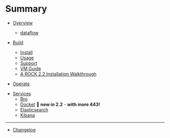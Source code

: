 # Summary

* [Overview](./overview/index.md)
    * [dataflow](./overview/dataflow.md)

* [Build](./build/index.md)
    * [Install](./build/install.md)
    * [Usage](./build/usage.md)
    * [Support](./build/support.md)
    * [VM Guide](./build/vm_guide.md)
    * [A ROCK 2.2 Installation Walkthrough](./build/a_build_walkthrough.md)

* [Operate](./operate/index.md)

<!-- * [Maintain](./maintain/index.md)
    * [Docket](./maintain/docket.md) -->

* [Services](./services/index.md)
    * [Bro](./services/bro.md)
    * [Docket](./services/docket.md) :wrench: **new in 2.2** - **with more 443!**
    * [Elasticsearch](./services/elasticsearch.md)
    <!-- * [Filebeat](./services/filebeat.md) -->
    <!-- * [FSF](./services/fsf.md) -->
    <!-- * [Kafka](./services/kafka.md) -->
    * [Kibana](./services/kibana.md)
    <!-- * [Logstash](./services/logstash.md) -->
    <!-- * [Stenographer](./services/stenographer.md) -->
    <!-- * [Suricata](./services/suricata.md) -->

<!-- * [Dev](./dev/index.md)
    * [Hardware Guide](./dev/hw_guide.md)
    * [PCAP](./dev/pcap.md) -->

---

* [Changelog](changelog.md)

